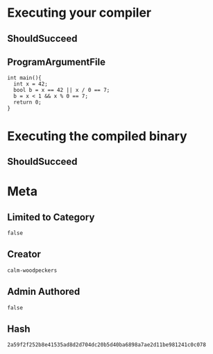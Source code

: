 # Executing your compiler

## ShouldSucceed

## ProgramArgumentFile

```
int main(){
  int x = 42;
  bool b = x == 42 || x / 0 == 7;
  b = x < 1 && x % 0 == 7;
  return 0;
}
```

# Executing the compiled binary

## ShouldSucceed

# Meta

## Limited to Category

```
false
```

## Creator

```
calm-woodpeckers
```

## Admin Authored

```
false
```

## Hash

```
2a59f2f252b8e41535ad8d2d704dc20b5d40ba6898a7ae2d11be981241c0c078
```
